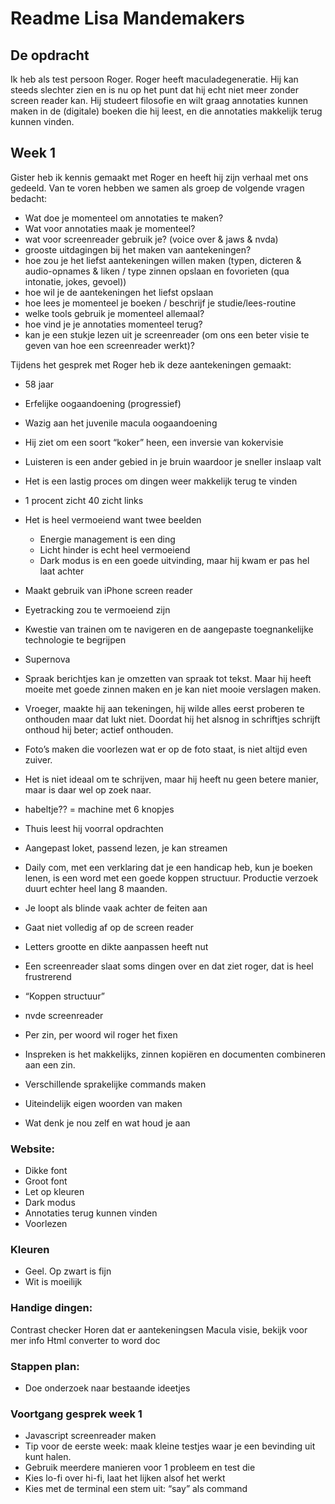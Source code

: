 # Readme Lisa Mandemakers
## De opdracht
Ik heb als test persoon Roger. Roger heeft maculadegeneratie. Hij kan steeds slechter zien en is nu op het punt dat hij echt niet meer zonder screen reader kan. Hij studeert filosofie en wilt graag annotaties kunnen maken in de (digitale) boeken die hij leest, en die annotaties makkelijk terug kunnen vinden.

## Week 1 
Gister heb ik kennis gemaakt met Roger en heeft hij zijn verhaal met ons gedeeld. Van te voren hebben we samen als groep de volgende vragen bedacht: 
* Wat doe je momenteel om annotaties te maken?
* Wat voor annotaties maak je momenteel?
* wat voor screenreader gebruik je? (voice over & jaws & nvda)
* grooste uitdagingen bij het maken van aantekeningen?
* hoe zou je het liefst aantekeningen willen maken (typen, dicteren &  audio-opnames & liken / type zinnen opslaan en fovorieten (qua intonatie, jokes, gevoel))
* hoe wil je de aantekeningen het liefst opslaan
* hoe lees je momenteel je boeken / beschrijf je studie/lees-routine
* welke tools gebruik je momenteel allemaal?
* hoe vind je je annotaties momenteel terug?
* kan je een stukje lezen uit je screenreader (om ons een beter visie te geven van hoe een screenreader werkt)?

Tijdens het gesprek met Roger heb ik deze aantekeningen gemaakt:
- 58 jaar
- Erfelijke oogaandoening (progressief)
- Wazig aan het juvenile macula oogaandoening
- Hij ziet om een soort “koker” heen, een inversie van kokervisie
- Luisteren is een ander gebied in je bruin waardoor je sneller inslaap valt

- Het is een lastig proces om dingen weer makkelijk terug te vinden
- 1 procent zicht 40 zicht links
- Het is heel vermoeiend want twee beelden
    - Energie management is een ding
    - Licht hinder is echt heel vermoeiend
    - Dark modus is en een goede uitvinding, maar hij kwam er pas hel laat achter
- Maakt gebruik van iPhone screen reader
- Eyetracking zou te vermoeiend zijn
- Kwestie van trainen om te navigeren en de aangepaste toegnankelijke technologie te begrijpen
- Supernova

- Spraak berichtjes kan je omzetten van spraak tot tekst. Maar hij heeft moeite met goede zinnen maken en je kan niet mooie verslagen maken.
- Vroeger, maakte hij aan tekeningen, hij wilde alles eerst proberen te onthouden maar dat lukt niet. Doordat hij het alsnog in schriftjes schrijft onthoud hij beter; actief onthouden. 
- Foto’s maken die voorlezen wat er op de foto staat, is niet altijd even zuiver.
- Het is niet ideaal om te schrijven, maar hij heeft nu geen betere manier, maar is daar wel op zoek naar. 
- habeltje?? = machine met 6 knopjes 

- Thuis leest hij voorral opdrachten
- Aangepast loket, passend lezen, je kan streamen
- Daily com, met een verklaring dat je een handicap heb, kun je boeken lenen, is een word met een goede koppen structuur. Productie verzoek duurt echter heel lang 8 maanden.

- Je loopt als blinde vaak achter de feiten aan 
- Gaat niet volledig af op de screen reader 
- Letters grootte en dikte aanpassen heeft nut 
- Een screenreader slaat soms dingen over en dat ziet roger, dat is heel frustrerend
- “Koppen structuur”
- nvde screenreader
- Per zin, per woord wil roger het fixen
- Inspreken is het makkelijks, zinnen kopiëren en documenten combineren aan een zin. 

- Verschillende sprakelijke commands maken
- Uiteindelijk eigen woorden van maken
- Wat denk je nou zelf en wat houd je aan

### Website:
- Dikke font
- Groot font
- Let op kleuren
- Dark modus
- Annotaties terug kunnen vinden 
- Voorlezen

### Kleuren 
- Geel. Op zwart is fijn
- Wit is moeilijk

### Handige dingen:
Contrast checker
Horen dat er aantekeningsen
Macula visie, bekijk voor mer info
Html converter to word doc

### Stappen plan:
- Doe onderzoek naar bestaande ideetjes

### Voortgang gesprek week 1
- Javascript screenreader maken 
- Tip voor de eerste week: maak kleine testjes waar je een bevinding uit kunt halen.
- Gebruik meerdere manieren voor 1 probleem en test die
- Kies lo-fi over hi-fi, laat het lijken alsof het werkt
- Kies met de terminal een stem uit: “say” als command